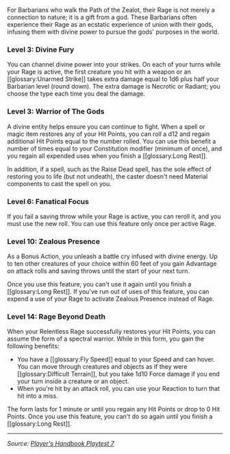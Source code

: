 For Barbarians who walk the Path of the Zealot, their Rage is not merely a connection to nature; it is a gift from a god. These Barbarians often experience their Rage as an ecstatic experience of union with their gods, infusing them with divine power to pursue the gods' purposes in the world.

### Level 3: Divine Fury

You can channel divine power into your strikes. On each of your turns while your Rage is active, the first creature you hit with a weapon or an [[glossary:Unarmed Strike]] takes extra damage equal to 1d6 plus half your Barbarian level (round down). The extra damage is Necrotic or Radiant; you choose the type each time you deal the damage.

### Level 3: Warrior of The Gods

A divine entity helps ensure you can continue to fight. When a spell or magic item restores any of your Hit Points, you can roll a d12 and regain additional Hit Points equal to the number rolled. You can use this benefit a number of times equal to your Constitution modifier (minimum of once), and you regain all expended uses when you finish a [[glossary:Long Rest]].

In addition, if a spell, such as the Raise Dead spell, has the sole effect of restoring you to life (but not undeath), the caster doesn't need Material components to cast the spell on you.

### Level 6: Fanatical Focus

If you fail a saving throw while your Rage is active, you can reroll it, and you must use the new roll. You can use this feature only once per active Rage.

### Level 10: Zealous Presence

As a Bonus Action, you unleash a battle cry infused with divine energy. Up to ten other creatures of your choice within 60 feet of you gain Advantage on attack rolls and saving throws until the start of your next turn.

Once you use this feature, you can't use it again until you finish a [[glossary:Long Rest]]. If you've run out of uses of this feature, you can expend a use of your Rage to activate Zealous Presence instead of Rage.

### Level 14: Rage Beyond Death

When your Relentless Rage successfully restores your Hit Points, you can assume the form of a spectral warrior. While in this form, you gain the following benefits:

* You have a [[glossary:Fly Speed]] equal to your Speed and can hover. You can move through creatures and objects as if they were [[glossary:Difficult Terrain]], but you take 1d10 Force damage if you end your turn inside a creature or an object.
* When you're hit by an attack roll, you can use your Reaction to turn that hit into a miss.

The form lasts for 1 minute or until you regain any Hit Points or drop to 0 Hit Points. Once you use this feature, you can't do so again until you finish a [[glossary:Long Rest]].

----

_Source: [Player's Handbook Playtest 7](https://www.dndbeyond.com/sources/ua/ph-playtest-7)_